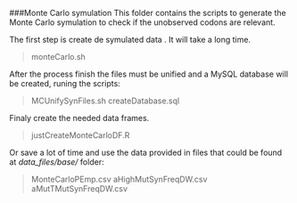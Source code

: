 ###Monte Carlo symulation
This folder contains the scripts to generate the Monte Carlo symulation to check if the unobserved codons are relevant. 

The first step is create de symulated data . It will take a long time.
> monteCarlo.sh

After the process finish the files must be unified and a MySQL database will be created, runing the scripts:
>MCUnifySynFiles.sh
createDatabase.sql


Finaly create the needed data frames.
>justCreateMonteCarloDF.R

Or save a lot of time and use the data provided in files that could be found at *data_files/base/* folder:
>MonteCarloPEmp.csv
>aHighMutSynFreqDW.csv
>aMutTMutSynFreqDW.csv
